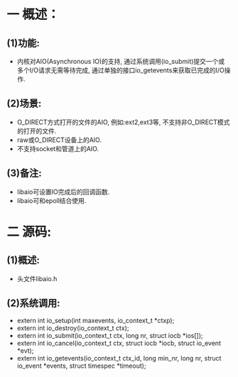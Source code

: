# 一 概述：
## (1)功能:
- 内核对AIO(Asynchronous IO)的支持, 通过系统调用(io_submit)提交一个或多个I/O请求无需等待完成, 通过单独的接口io_getevents来获取已完成的I/O操作.

## (2)场景:
- O_DIRECT方式打开的文件的AIO, 例如:ext2,ext3等, 不支持非O_DIRECT模式的打开的文件.
- raw或O_DIRECT设备上的AIO.
- 不支持socket和管道上的AIO.

## (3)备注:
- libaio可设置IO完成后的回调函数.
- libaio可和epoll结合使用.

# 二 源码:
## (1)概述:
- 头文件libaio.h

## (2)系统调用:
- extern int io_setup(int maxevents, io_context_t *ctxp);
- extern int io_destroy(io_context_t ctx);
- extern int io_submit(io_context_t ctx, long nr, struct iocb *ios[]);
- extern int io_cancel(io_context_t ctx, struct iocb *iocb, struct io_event *evt);
- extern int io_getevents(io_context_t ctx_id, long min_nr, long nr, struct io_event *events, struct timespec *timeout);